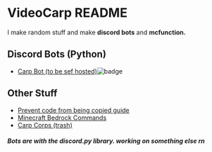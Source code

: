 
# VideoCarp README
I make random stuff and make **discord bots** and **mcfunction.**<br>
## Discord Bots (Python)
* [Carp Bot (to be sef hosted)](https://github.com/VideoCarp/CarpBot)![badge](https://img.shields.io/badge/-CarpBot-%23000000)<br>
## Other Stuff
* [Prevent code from being copied guide](https://gist.github.com/VideoCarp/100a3aca0144c5bec2a7670ee4911988)<br>
* [Minecraft Bedrock Commands](https://gist.github.com/VideoCarp/eeaf915a2361d93f0fd8cf2c72d6db64)<br>
* [Carp Corps (trash)](https://github.com/VideoCarp/carpcorps)<br>



##### Bots are with the discord.py library. working on something else rn
